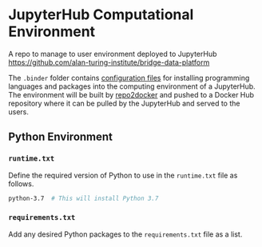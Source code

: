 # JupyterHub Computational Environment

A repo to manage to user environment deployed to JupyterHub https://github.com/alan-turing-institute/bridge-data-platform

The `.binder` folder contains [configuration files](https://repo2docker.readthedocs.io/en/latest/config_files.html) for installing programming languages and packages into the computing environment of a JupyterHub.
The environment will be built by [repo2docker](https://repo2docker.readthedocs.io/) and pushed to a Docker Hub repository where it can be pulled by the JupyterHub and served to the users.

## Python Environment

### `runtime.txt`

Define the required version of Python to use in the `runtime.txt` file as follows.

```bash
python-3.7  # This will install Python 3.7
```

### `requirements.txt`

Add any desired Python packages to the `requirements.txt` file as a list.
